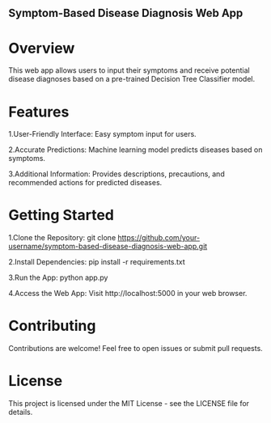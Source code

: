## Symptom-Based Disease Diagnosis Web App
# Overview
This web app allows users to input their symptoms and receive potential disease diagnoses based on a pre-trained Decision Tree Classifier model.

# Features
1.User-Friendly Interface: Easy symptom input for users.

2.Accurate Predictions: Machine learning model predicts diseases based on symptoms.

3.Additional Information: Provides descriptions, precautions, and recommended actions for predicted diseases.

# Getting Started
1.Clone the Repository: git clone https://github.com/your-username/symptom-based-disease-diagnosis-web-app.git

2.Install Dependencies: pip install -r requirements.txt

3.Run the App: python app.py

4.Access the Web App: Visit http://localhost:5000 in your web browser.

# Contributing
Contributions are welcome! Feel free to open issues or submit pull requests.

# License
This project is licensed under the MIT License - see the LICENSE file for details.
